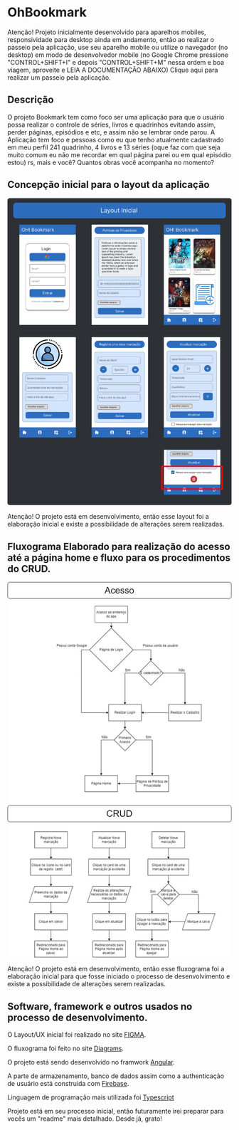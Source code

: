 # OhBookmark 

 Atenção! Projeto inicialmente desenvolvido para aparelhos mobiles, responsividade para desktop ainda em andamento, então ao realizar o passeio pela aplicação, use seu aparelho mobile ou utilize o navegador (no desktop) em modo de desenvolvedor mobile (no Google Chrome pressione "CONTROL+SHIFT+I" e depois "CONTROL+SHIFT+M" nessa ordem e boa viagem, aproveite e LEIA A DOCUMENTAÇÃO ABAIXO) Clique aqui para realizar um passeio pela aplicação.

## Descrição

 O projeto Bookmark tem como foco ser uma aplicação para que o usuário possa realizar o controle de séries, livros e quadrinhos evitando assim, perder páginas, episódios e etc, e assim não se lembrar onde parou. A Aplicação tem foco e pessoas como eu que tenho atualmente cadastrado em meu perfil 241 quadrinho, 4 livros e 13 séries (oque faz com que seja muito comum eu não me recordar em qual página parei ou em qual episódio estou) rs, mais e você? Quantos obras você acompanha no momento?

## Concepção inicial para o layout da aplicação
<img src="arquivos_readme/Component 1 (2).png" alt="Layout">

 Atenção! O projeto está em desenvolvimento, então esse layout foi a elaboração inicial e existe a possibilidade de alterações serem realizadas.

## Fluxograma Elaborado para realização do acesso até a página home e fluxo para os procedimentos do CRUD.
<img src="arquivos_readme/Diagrama.jpg" alt="Fluxograma">

Atenção! O projeto está em desenvolvimento, então esse fluxograma foi a elaboração inicial para que fosse iniciado o processo de desenvolvimento e existe a possibilidade de alterações serem realizadas.

## Software, framework e outros usados no processo de desenvolvimento.

 O Layout/UX inicial foi realizado no site [FIGMA](https://www.figma.com/).

 O fluxograma foi feito no site [Diagrams](https://www.diagrams.net/).

 O projeto está sendo desenvolvido no framwork [Angular](https://angular.io/).

 A parte de armazenamento, banco de dados assim como a authenticação de usuário está construida com [Firebase](https://firebase.google.com/?hl=pt-br).

 Linguagem de programação mais utilizada foi [Typescript](https://www.typescriptlang.org/)

 Projeto está em seu processo inicial, então futuramente irei preparar para vocês um "readme" mais detalhado. Desde já, grato!
